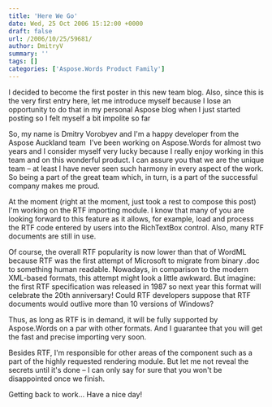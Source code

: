 ```yaml
---
title: 'Here We Go'
date: Wed, 25 Oct 2006 15:12:00 +0000
draft: false
url: /2006/10/25/59681/
author: DmitryV
summary: ''
tags: []
categories: ['Aspose.Words Product Family']
---
```


I decided to become the first poster in this new team blog. Also, since this is the very first entry here, let me introduce myself because I lose an opportunity to do that in my personal Aspose blog when I just started posting so I felt myself a bit impolite so far

So, my name is Dmitry Vorobyev and I'm a happy developer from the Aspose Auckland team  I've been working on Aspose.Words for almost two years and I consider myself very lucky because I really enjoy working in this team and on this wonderful product. I can assure you that we are the unique team – at least I have never seen such harmony in every aspect of the work. So being a part of the great team which, in turn, is a part of the successful company makes me proud.

At the moment (right at the moment, just took a rest to compose this post) I'm working on the RTF importing module. I know that many of you are looking forward to this feature as it allows, for example, load and process the RTF code entered by users into the RichTextBox control. Also, many RTF documents are still in use.

Of course, the overall RTF popularity is now lower than that of WordML because RTF was the first attempt of Microsoft to migrate from binary .doc to something human readable. Nowadays, in comparison to the modern XML-based formats, this attempt might look a little awkward. But imagine: the first RTF specification was released in 1987 so next year this format will celebrate the 20th anniversary! Could RTF developers suppose that RTF documents would outlive more than 10 versions of Windows? 

Thus, as long as RTF is in demand, it will be fully supported by Aspose.Words on a par with other formats. And I guarantee that you will get the fast and precise importing very soon.

Besides RTF, I'm responsible for other areas of the component such as a part of the highly requested rendering module. But let me not reveal the secrets until it's done – I can only say for sure that you won't be disappointed once we finish.

Getting back to work… Have a nice day!








